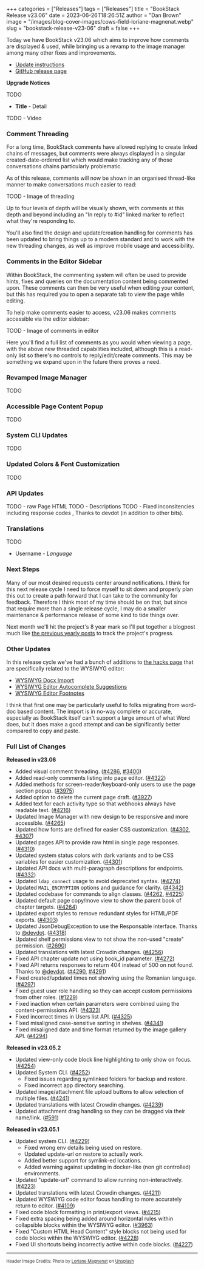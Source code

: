 +++
categories = ["Releases"]
tags = ["Releases"]
title = "BookStack Release v23.06"
date = 2023-06-26T18:26:51Z
author = "Dan Brown"
image = "/images/blog-cover-images/cows-field-loriane-magnenat.webp"
slug = "bookstack-release-v23-06"
draft = false
+++

Today we have BookStack v23.06 which aims to improve how comments are displayed & used,
while bringing us a revamp to the image manager among many other fixes and improvements.

* [Update instructions](https://www.bookstackapp.com/docs/admin/updates)
* [GitHub release page](https://github.com/BookStackApp/BookStack/releases/tag/v23.06)


**Upgrade Notices**

TODO

- **Title** - Detail

TODO - Video

### Comment Threading

For a long time, BookStack comments have allowed replying to create linked chains of messages,
but comments were always displayed in a singular created-date-ordered list which would make
tracking any of those conversations chains particularly problematic.

As of this release, comments will now be shown in an organised thread-like manner to make conversations much easier to read:

TOOD - Image of threading

Up to four levels of depth will be visually shown, with comments at this depth and beyond including an 
"In reply to #id" linked marker to reflect what they're responding to.

You'll also find the design and update/creation handling for comments has been updated to bring things up
to a modern standard and to work with the new threading changes, as well as improve mobile usage and accessibility.

### Comments in the Editor Sidebar

Within BookStack, the commenting system will often be used to provide hints, fixes and queries
on the documentation content being commented upon. These comments can then be very useful when
editing your content, but this has required you to open a separate tab to view the page while editing.

To help make comments easier to access, v23.06 makes comments accessible via the editor sidebar:

TOOD - Image of comments in editor

Here you'll find a full list of comments as you would when viewing a page, with the above new threaded
capabilities included, although this is a read-only list so there's no controls to reply/edit/create comments. 
This may be something we expand upon in the future there proves a need.

### Revamped Image Manager

TODO

### Accessible Page Content Popup

TODO

### System CLI Updates

TODO

### Updated Colors & Font Customization

TODO

### API Updates

TODO - raw Page HTML
TODO - Descriptions
TODO - Fixed inconsitencies including response codes , Thanks to devdot (in addition to other bits).

### Translations

TODO

- Username - *Language*

### Next Steps

Many of our most desired requests center around notifications. I think for this next release cycle
I need to force myself to sit down and properly plan this out to create a path forward that
I can take to the community for feedback. Therefore I think most of my time should be on that, 
but since that require more than a single release cycle, I may do a smaller maintenance & performance
release of some kind to tide things over.

Next month we'll hit the project's 8 year mark so I'll put together a blogpost much like
[the previous yearly posts](https://www.bookstackapp.com/blog/7-years-of-bookstack/) to track
the project's progress.

### Other Updates

In this release cycle we've had a bunch of additions to [the hacks page](/hacks/) that are specifically
related to the WYSIWYG editor:

- [WYSIWYG Docx Import](https://www.bookstackapp.com/hacks/wysiwyg-docx-import/)
- [WYSIWYG Editor Autocomplete Suggestions](https://www.bookstackapp.com/hacks/wysiwyg-autocompleter/)
- [WYSIWYG Editor Footnotes](https://www.bookstackapp.com/hacks/wysiwyg-footnotes/)

I think that first one may be particularly useful to folks migrating from word-doc based content.
The import is in no-way complete or accurate, especially as BookStack itself can't support a large amount of what
Word does, but it does make a good attempt and can be significantly better compared to copy and paste.

### Full List of Changes

**Released in v23.06**

* Added visual comment threading. ([#4286](https://github.com/BookStackApp/BookStack/pull/4286), [#3400](https://github.com/BookStackApp/BookStack/issues/3400))
* Added read-only comments listing into page editor. ([#4322](https://github.com/BookStackApp/BookStack/pull/4322))
* Added methods for screen-reader/keyboard-only users to use the page section popup. ([#3975](https://github.com/BookStackApp/BookStack/issues/3975))
* Added option to delete the current page draft. ([#3927](https://github.com/BookStackApp/BookStack/issues/3927))
* Added text for each activity type so that webhooks always have readable text. ([#4216](https://github.com/BookStackApp/BookStack/issues/4216))
* Updated Image Manager with new design to be responsive and more accessible. ([#4265](https://github.com/BookStackApp/BookStack/pull/4265))
* Updated how fonts are defined for easier CSS customization. ([#4302](https://github.com/BookStackApp/BookStack/issues/4302), [#4307](https://github.com/BookStackApp/BookStack/issues/4307))
* Updated pages API to provide raw html in single page responses. ([#4310](https://github.com/BookStackApp/BookStack/issues/4310))
* Updated system status colors with dark variants and to be CSS variables for easier customization. ([#4301](https://github.com/BookStackApp/BookStack/pull/4301))
* Updated API docs with multi-paragraph descriptions for endpoints. ([#4332](https://github.com/BookStackApp/BookStack/pull/4332))
* Updated `ldap_connect` usage to avoid deprecated syntax. ([#4274](https://github.com/BookStackApp/BookStack/issues/4274))
* Updated `MAIL_ENCRYPTION` options and guidance for clarity. ([#4342](https://github.com/BookStackApp/BookStack/issues/4342))
* Updated codebase for commands to align classes. ([#4262](https://github.com/BookStackApp/BookStack/pull/4262), [#4225](https://github.com/BookStackApp/BookStack/issues/4225))
* Updated default page copy/move view to show the parent book of chapter targets. ([#4264](https://github.com/BookStackApp/BookStack/issues/4264))
* Updated export styles to remove redundant styles for HTML/PDF exports. ([#4303](https://github.com/BookStackApp/BookStack/issues/4303))
* Updated JsonDebugException to use the Responsable interface. Thanks to [@devdot](https://github.com/BookStackApp/BookStack/pull/4318). ([#4318](https://github.com/BookStackApp/BookStack/pull/4318))
* Updated shelf permissions view to not show the non-used "create" permission. ([#2690](https://github.com/BookStackApp/BookStack/issues/2690))
* Updated translations with latest Crowdin changes. ([#4256](https://github.com/BookStackApp/BookStack/pull/4256))
* Fixed API chapter update not using book_id parameter. ([#4272](https://github.com/BookStackApp/BookStack/issues/4272))
* Fixed API returns responses to return 404 instead of 500 on not found. Thanks to [@devdot](https://github.com/BookStackApp/BookStack/pull/4921). ([#4290](https://github.com/BookStackApp/BookStack/issues/4290), [#4291](https://github.com/BookStackApp/BookStack/issues/4291))
* Fixed created/updated times not showing using the Romanian language. ([#4297](https://github.com/BookStackApp/BookStack/issues/4297))
* Fixed guest user role handling so they can accept custom permissions from other roles. ([#1229](https://github.com/BookStackApp/BookStack/issues/1229))
* Fixed inaction when certain parameters were combined using the content-permissions API. ([#4323](https://github.com/BookStackApp/BookStack/issues/4323))
* Fixed incorrect times in Users list API. ([#4325](https://github.com/BookStackApp/BookStack/issues/4325))
* Fixed misaligned case-sensitive sorting in shelves. ([#4341](https://github.com/BookStackApp/BookStack/issues/4341))
* Fixed misaligned date and time format returned by the image gallery API. ([#4294](https://github.com/BookStackApp/BookStack/issues/4294))

**Released in v23.05.2**

* Updated view-only code block line highlighting to only show on focus. ([#4254](https://github.com/BookStackApp/BookStack/pull/4254))
* Updated System CLI. ([#4252](https://github.com/BookStackApp/BookStack/pull/4252))
  * Fixed issues regarding symlinked folders for backup and restore.
  * Fixed incorrect app directory searching.
* Updated image/attachment file upload buttons to allow selection of multiple files. ([#4241](https://github.com/BookStackApp/BookStack/issues/4241))
* Updated translations with latest Crowdin changes. ([#4239](https://github.com/BookStackApp/BookStack/pull/4239))
* Updated attachment drag handling so they can be dragged via their name/link. ([#591](https://github.com/BookStackApp/BookStack/issues/591))

**Released in v23.05.1**

* Updated system CLI. ([#4229](https://github.com/BookStackApp/BookStack/pull/4229))
    - Fixed wrong env details being used on restore.
    - Updated update-url on restore to actually work.
    - Added better support for symlink-ed locations.
    - Added warning against updating in docker-like (non git controlled) environments.
* Updated "update-url" command to allow running non-interactively. ([#4223](https://github.com/BookStackApp/BookStack/issues/4223))
* Updated translations with latest Crowdin changes. ([#4211](https://github.com/BookStackApp/BookStack/pull/4211))
* Updated WYSWIYG code editor focus handling to more accurately return to editor. ([#4109](https://github.com/BookStackApp/BookStack/issues/4109))
* Fixed code block formatting in print/export views. ([#4215](https://github.com/BookStackApp/BookStack/issues/4215))
* Fixed extra spacing being added around horizontal rules within collapsible blocks within the WYSIWYG editor. ([#3963](https://github.com/BookStackApp/BookStack/issues/3963))
* Fixed "Custom HTML Head Content" style blocks not being used for code blocks within the WYSWIYG editor. ([#4228](https://github.com/BookStackApp/BookStack/issues/4228))
* Fixed UI shortcuts being incorrectly active within code blocks. ([#4227](https://github.com/BookStackApp/BookStack/issues/4227))

----

<span style="font-size: 0.8em;opacity:0.9;">Header Image Credits: <span>Photo by <a href="https://unsplash.com/@loriane_photography?utm_source=unsplash&amp;utm_medium=referral&amp;utm_content=creditCopyText">Loriane Magnenat</a> on <a href="https://unsplash.com/?utm_source=unsplash&amp;utm_medium=referral&amp;utm_content=creditCopyText">Unsplash</a></span></span>
